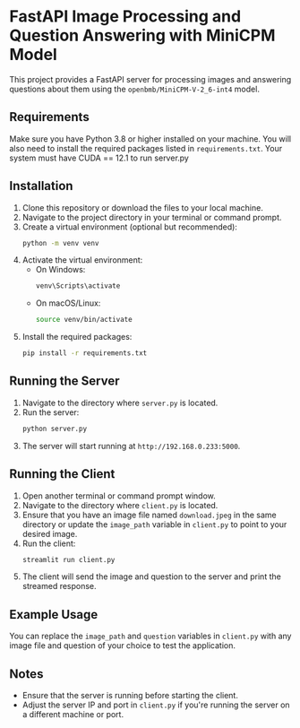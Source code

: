 # FastAPI Image Processing and Question Answering with MiniCPM Model

This project provides a FastAPI server for processing images and answering questions about them using the `openbmb/MiniCPM-V-2_6-int4` model.

## Requirements

Make sure you have Python 3.8 or higher installed on your machine. You will also need to install the required packages listed in `requirements.txt`.
Your system must have CUDA == 12.1 to run server.py
## Installation

1. Clone this repository or download the files to your local machine.
2. Navigate to the project directory in your terminal or command prompt.
3. Create a virtual environment (optional but recommended):
   ```bash
   python -m venv venv
   ```
4. Activate the virtual environment:
   - On Windows:
     ```bash
     venv\Scripts\activate
     ```
   - On macOS/Linux:
     ```bash
     source venv/bin/activate
     ```
5. Install the required packages:
   ```bash
   pip install -r requirements.txt
   ```

## Running the Server

1. Navigate to the directory where `server.py` is located.
2. Run the server:
   ```bash
   python server.py
   ```
3. The server will start running at `http://192.168.0.233:5000`.

## Running the Client

1. Open another terminal or command prompt window.
2. Navigate to the directory where `client.py` is located.
3. Ensure that you have an image file named `download.jpeg` in the same directory or update the `image_path` variable in `client.py` to point to your desired image.
4. Run the client:
   ```bash
   streamlit run client.py
   ```
5. The client will send the image and question to the server and print the streamed response.

## Example Usage

You can replace the `image_path` and `question` variables in `client.py` with any image file and question of your choice to test the application.

## Notes

- Ensure that the server is running before starting the client.
- Adjust the server IP and port in `client.py` if you're running the server on a different machine or port.
